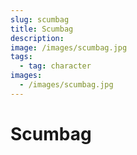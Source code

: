 ```yaml
---
slug: scumbag
title: Scumbag
description:
image: /images/scumbag.jpg
tags:
  - tag: character
images:
  - /images/scumbag.jpg
---
```


# Scumbag
